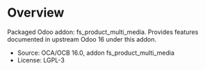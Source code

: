 # Overview

Packaged Odoo addon: fs_product_multi_media. Provides features documented in upstream Odoo 16 under this addon.

- Source: OCA/OCB 16.0, addon fs_product_multi_media
- License: LGPL-3
